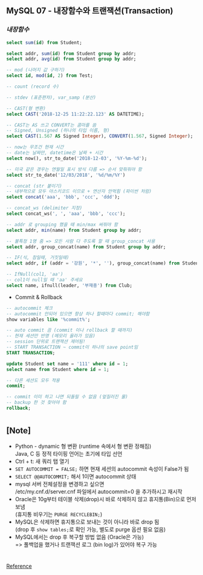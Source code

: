 ## MySQL 07 - 내장함수와 트랜잭션(Transaction)

### _내장함수_

```sql
select sum(id) from Student;

select addr, sum(id) from Student group by addr;
select addr, avg(id) from Student group by addr;

-- mod (나머지 값 구하기)
select id, mod(id, 2) from Test;

-- count (record 수)

-- stdev (표준편차), var_samp (분산)

-- CAST(형 변환)
select CAST('2018-12-25 11:22:22.123' AS DATETIME);

-- CAST는 AS 쓰고 CONVERT는 콤마를 씀
-- Signed, Unsigned (하나의 타입 이름, 형)
select CAST(1.567 AS Signed Integer), CONVERT(1.567, Signed Integer);

-- now는 무조건 현재 시간
-- date는 날짜만, datetime은 날짜 + 시간
select now(), str_to_date('2018-12-03', '%Y-%m-%d');

-- 미국 같은 경우는 연월일 표시 방식 다름 => 순서 맞춰줘야 함
select str_to_date('12/03/2018', '%d/%m/%Y')

-- concat (str 붙이기)
-- 내부적으로 모두 아스키코드 이므로 + 연산자 안먹힘 (파이썬 처럼)
select concat('aaa', 'bbb', 'ccc', 'ddd');

-- concat_ws (delimiter 지정)
select concat_ws(', ', 'aaa', 'bbb', 'ccc');

-- addr 로 grouping 했을 때 min/max 써줘야 함
select addr, min(name) from Student group by addr;

-- 불특정 1명 줌 => 모든 사람 다 주도록 할 때 group_concat 사용
select addr, group_concat(name) from Student group by addr;

-- IF(식, 참일때, 거짓일때)
select addr, if (addr = '강원', '*', ''), group_concat(name) from Student group by addr;

-- IfNull(col1, 'aa')
-- col1이 null일 때 'aa' 주세요
select name, ifnull(leader, '부재중') from Club;
```

- Commit & Rollback

```sql
-- autocommit 체크
-- autocommit 안되어 있으면 항상 하나 할때마다 commit; 해야함
show variables like '%commit%';

-- auto commit 끔 (commit 이나 rollback 할 때까지)
-- 현재 세션만 반영 (메모리 올라가 있음)
-- session 단위로 트랜잭션 제어됨!
-- START TRANSACTION ~ commit이 하나의 save point임
START TRANSACTION;

update Student set name = '111' where id = 1;
select name from Student where id = 1;

-- 다른 세션도 모두 적용
commit;

-- commit 이미 하고 나면 되돌릴 수 없음 (엎질러진 물)
-- backup 한 것 찾아야 함
rollback;
```

#

## [Note]

- Python - dynamic 형 변환 (runtime 속에서 형 변환 정해짐) <br/>
  Java, C 등 정적 타이핑 언어는 초기에 타입 선언
- Ctrl + t: 새 쿼리 탭 열기
- `SET AUTOCOMMIT = FALSE;` 하면 현재 세션의 autocommit 속성이 False가 됨
- `SELECT @@AUTOCOMMIT;` 해서 1이면 autocommit 상태
- mysql 서버 전체설정을 변경하고 싶으면 <br/>
  /etc/my.cnf.d/server.cnf 파일에서 autocommit=0 을 추가하시고 재시작
- Oracle은 10g부터 테이블 삭제(drop)시 바로 삭제하지 않고 휴지통(Bin)으로 먼저 보냄 <br/>
  (휴지통 비우기는 `PURGE RECYCLEBIN;`)
- MySQL은 삭제하면 휴지통으로 보내는 것이 아니라 바로 drop 됨 <br/>
  (drop 후 `show tables;`로 확인 가능, 별도로 purge 옵션 필요 없음)
- MySQL에서는 drop 후 복구할 방법 없음 (Oracle은 가능) <br/>
  => 풀백업을 했거나 트랜잭션 로그 (bin log)가 있어야 복구 가능

#

[Reference](https://www.youtube.com/watch?v=w7LtHkeXbvM&list=PLEOnZ6GeucBU7FR26mn9d3Mxqc8V81yHX&index=7)
